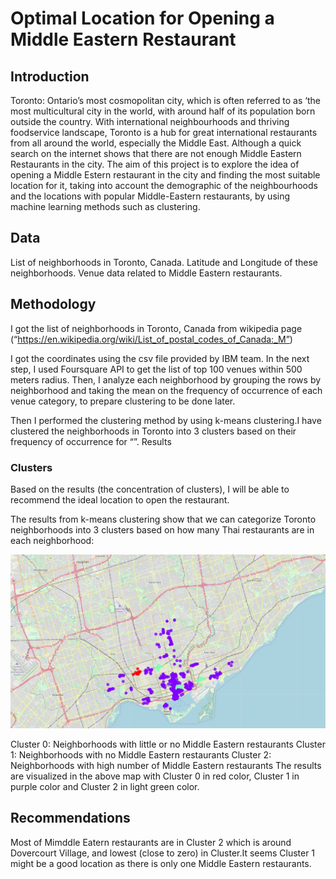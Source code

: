# Optimal Location for Opening a Middle Eastern Restaurant

## Introduction

Toronto: Ontario’s most cosmopolitan city, which is often referred to as ‘the most multicultural city in the world, with around half of its population born outside the country. With international neighbourhoods and thriving foodservice landscape, Toronto is a hub for great international restaurants from all around the world, especially the Middle East. Although a quick search on the internet shows that there are not enough Middle Eastern Restaurants in the city. The aim of this project is to explore the idea of opening a Middle Estern restaurant in the city and finding the most suitable location for it, taking into account the demographic of the neighbourhoods and the locations with popular Middle-Eastern restaurants, by using machine learning methods such as clustering.

## Data

List of neighborhoods in Toronto, Canada.
Latitude and Longitude of these neighborhoods.
Venue data related to Middle Eastern restaurants. 

## Methodology

I got the list of neighborhoods in Toronto, Canada from wikipedia page (“https://en.wikipedia.org/wiki/List_of_postal_codes_of_Canada:_M”)

I got the coordinates using the csv file provided by IBM team. In the next step, I used Foursquare API to get the list of top 100 venues within 500 meters radius. Then, I analyze each neighborhood by grouping the rows by neighborhood and taking the mean on the frequency of occurrence of each venue category, to prepare clustering to be done later.

Then I performed the clustering method by using k-means clustering.I have clustered the neighborhoods in Toronto into 3 clusters based on their frequency of occurrence for “”. 
Results

### Clusters

Based on the results (the concentration of clusters), I will be able to recommend the ideal location to open the restaurant.

The results from k-means clustering show that we can categorize Toronto neighborhoods into 3 clusters based on how many Thai restaurants are in each neighborhood:

![](map.JPG)

Cluster 0: Neighborhoods with little or no Middle Eastern restaurants
Cluster 1: Neighborhoods with no Middle Eastern restaurants
Cluster 2: Neighborhoods with high number of Middle Eastern restaurants
The results are visualized in the above map with Cluster 0 in red color, Cluster 1 in purple color and Cluster 2 in light green color.

## Recommendations

Most of Mimddle Eatern restaurants are in Cluster 2 which is around Dovercourt Village, and lowest (close to zero) in Cluster.It seems Cluster 1 might be a good location as there is only one Middle Eastern restaurants.
